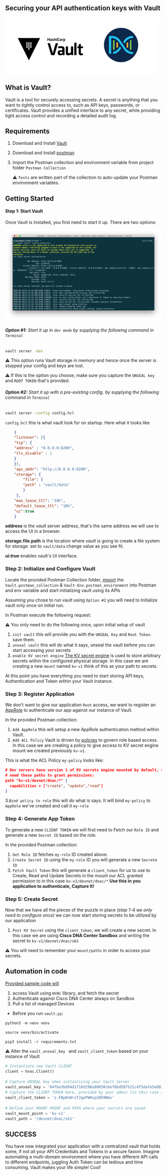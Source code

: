 ## Securing your API authentication keys with Vault
![vault](imgs/vault-dnac.png)

## What is Vault?
Vault is a tool for securely accessing secrets. A secret is anything that you want to tightly control access to, such as API keys, passwords, or certificates. Vault provides a unified interface to any secret, while providing tight access control and recording a detailed audit log.


## Requirements
 1. Download and Install [Vault](https://www.vaultproject.io/downloads)
 2. Download and Install [postman](https://www.postman.com/downloads/)
 3. Import the Postman collection and environment variable from project folder `Postman Collection`
 
 	⚠️ `Tests` are  written part of the collection to auto-update your Postman environment variables.
 
## Getting Started
#### Step 1: Start Vault
Once Vault is Installed, you first need to start it up. There are two options:

![vault](imgs/vault-hcl.png)

###### **Option #1:** Start it up in `dev mode` by supplying the following command in `Terminal`
```Bash
vault server -dev
```
 ⚠️ This option runs Vault storage in memory and hence once the server is stopped your config and keys are lost.
 
 ⚠️ If this is the option you choose, make sure you capture the `UNSEAL key` and `ROOT TOKEN` that's provided.
  
###### **Option #2:** Start it up with a pre-existing config. by supplying the following command in `Terminal`
 
```Bash
vault server -config config.hcl 
```
`config.hcl` this is what vault look for on startup. Here what it looks like 

```JSON
	{
	"listener": [{
	"tcp": {
	"address" : "0.0.0.0:8200",
	"tls_disable" : 1
	}
	}],
	"api_addr": "http://0.0.0.0:8200",
	"storage": {
	    "file": {
	    "path" : "vault/data"
	    }
	 },
	"max_lease_ttl": "10h",
	"default_lease_ttl": "10h",
	"ui":true
	}
```
**address** is the *vault* server address, that's the same address we will use to access the UI in a browser.

**storage.file.path** is the location where *vault* is going to create a file system for storage. set to `vault/data` change value as you see fit.

**ui:true** enables vault's UI interface.


### Step 2: Initialize and Configure Vault
Locate the provided Postman Collection folder, [import](https://learning.postman.com/docs/postman/collections/importing-and-exporting-data/) the `Vault.postman_collection` & `Vault-Env.postman_environment` into Postman and env variable and start initializing vault using its APIs 

Assuming you chose to run vault using `Option #2` you will need to Initialize vault only once on initial run.

In Postman execute the following request:

⚠️ You only need to do the following once, upon initial setup of vault

1. `init vault` this will provide you with the `UNSEAL Key` and `Root Token`. save them.
2. `unseal vault` this will do what it says, unseal the vault before you can start accessing your secrets
3. `enable KV secret engine` [The KV secret engine](https://www.vaultproject.io/docs/secrets/kv) is used to store arbitrary secrets within the configured physical storage. In this case we are creating a new `mount` named `kv-v1` think of this as your path to secrets.

At this point you have everything you need to start storing API keys, Authentication and Token within your Vault instance.


### Step 3: Register Application
We don't want to give our application `Root` access, we want to register an [AppRole](https://www.vaultproject.io/docs/auth/approle) to authenticate our app against our instance of Vault. 

In the provided Postman collection:

1. `Add AppRole` this will setup a new AppRole authentication method within Vault.
2. `Add ACL Policy` Vault is driven by [policies](https://learn.hashicorp.com/vault/identity-access-management/iam-policies) to govern role based access. In this case we are creating a policy to give access to KV secret engine mount we created previously `kv-v1`. 

This is what the ACL Policy `my-policy` looks like:

```JSON
# Dev servers have version 1 of KV secrets engine mounted by default, so will
# need these paths to grant permissions:
path "kv-v1/devnet/dnac/*" {
  capabilities = ["create", "update","read"]
}
```
3.`Bind policy to role` this will do what is says. It will bind `my-policy` to `AppRole` we've created and call it `my-role`  


### Step 4: Generate App Token
To generate a new `CLIENT TOKEN` we will first need to Fetch our `Role ID` and generate a new `Secret ID` based on the role.

In the provided Postman collection:

1. `Get Role ID` fetches `my-role` ID created above. 
2. `Create Secret ID` using the `my-role` ID you will generate a new `Secrete ID` 
3. `Fetch Vault Token` this will generate a `client_token` for us to use to Create, Read and Update Secrets in the mount our ACL granted permission to in this case `kv-v1/devnet/dnac/*` **Use this in you application to authenticate, Capture It!**



### Step 5: Create Secret 
Now that we have all the pieces of the puzzle in place *(step 1-4 we only need to configure once)* we can now start storing secrets to be utilized by our application

1. `Post KV Secret` using the `client_token`, we will create a new secret. In this case we are using **Cisco DNA Center Sandbox**  and writing the secret to `kv-v1/devnet/dnac/sb1` 

⚠️ You will need to remember your `mount/paths` in order to access your secrets.



## Automation in code
[Provided sample code will](vault.py)
1. access Vault using `HVAC` library, and fetch the secret 
2. Authenticate against Cisco DNA Center always on Sandbox
3. Pull a list of managed Devices

- Before you run `vault.py`:

```shell
python3 -m venv venv
```
```shell
source venv/bin/activate
```
```shell
pip3 install -r requirements.txt
```

⚠️ Alter the `vault_unseal_key ` and `vault_client_token` based on your instance of Vault

```Python
# Instantiate new Vault CLIENT
client = hvac.Client()

# Capture UNSEAL key when initializing your Vault Server
vault_unseal_key = '04fbe3bd94d1716d298a99830cbef8bd587521c4f5dafe5e08142f4b4f31bfc2'
# Capture the CLIENT TOKEN here, provided by your admin (in this case see POSTMAN Collection)
vault_client_token = 's.FBp8nWrsTJgePWHvp2W59Nmv'

# Define your MOUNT POINT and PATH where your secrets are saved
vault_mount_point = 'kv-v1'
vault_path = '/devnet/dnac/sb1'
```

## SUCCESS
You have now integrated your application with a centralized vault that holds some, if not all your API Credentials and Tokens in a secure fasion. Imagine automating a multi-domain environment where you have different API calls to different endpoints, juggling Auth Token can be tedious and time consuming. Vault makes your life simple! Cool!


 
